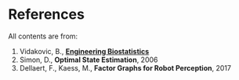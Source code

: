 # References

All contents are from:

1. Vidakovic, B., [**Engineering Biostatistics**](https://web.stat.tamu.edu/~brani/statbook/)
2. Simon, D., **Optimal State Estimation**, 2006
3. Dellaert, F., Kaess, M., **Factor Graphs for Robot Perception**, 2017
